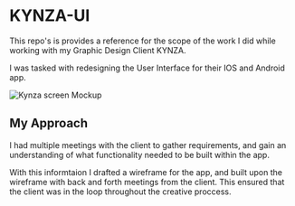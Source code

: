 # KYNZA-UI
This repo's is provides a reference for the scope of the work I did while working with my Graphic Design Client KYNZA. 

I was tasked with redesigning the User Interface for their IOS and Android app.

![Kynza screen Mockup]()

## My Approach
I had multiple meetings with the client to gather requirements, and gain an understanding of what functionality needed to be built within the app.

With this informtaion I drafted a wireframe for the app, and built upon the wireframe with back and forth meetings from the client. This ensured that the client was in the loop throughout the creative proccess. 


